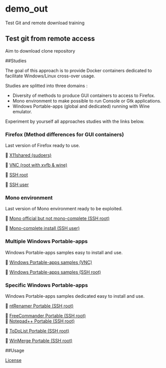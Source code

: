 # demo_out
Test Git and remote download training
## Test git from remote access
Aim to download clone repository

##Studies

The goal of this approach is to provide Docker containers dedicated to facilitate Windows/Linux cross-over usage.

Studies are splitted into three domains : 
- Diversity of methods to produce GUI containers to access to Firefox.
- Mono environment to make possible to run Console or Gtk applications.
- Windows Portable-apps (global and dedicated) running with Wine emulator.
 
Experiment by yourself all approaches studies with the links below.

### Firefox (Method differences for GUI containers)

Last version of Firefox ready to use.

:checkered_flag: [X11shared (sudoers)](https://github.com/d-marchand/term_x11shared_sudoers_firefox/ "X11shared") 

:checkered_flag: [VNC (root with xvfb & wine)](https://github.com/d-marchand/vncxvfb_wine_firefox/ "VNC") 

:checkered_flag: [SSH root](https://github.com/d-marchand/term_ssh_root_firefox/ "SSH") 

:checkered_flag: [SSH user](https://github.com/d-marchand/term_ssh_user_firefox/ "SSH") 

### Mono environment

Last version of Mono environment ready to be exploited.

:checkered_flag: [Mono official but not mono-complete (SSH root)](https://github.com/d-marchand/term_ssh_root_mono/ "SSH") 

:checkered_flag: [Mono-complete install (SSH user)](https://github.com/d-marchand/term_ssh_user_monodotnet45/ "SSH")

### Multiple Windows Portable-apps

Windows Portable-apps samples easy to install and use.

:checkered_flag: [Windows Portable-apps samples (VNC)](https://github.com/d-marchand/vncxvfb_wine_portable-apps_samples/ "VNC") 

:checkered_flag: [Windows Portable-apps samples (SSH root)](https://github.com/d-marchand/term_ssh_root_portable-apps_samples/ "SSH")

### Specific Windows Portable-apps

Windows Portable-apps samples dedicated easy to install and use.

:checkered_flag: [ntRenamer Portable (SSH root)](https://github.com/d-marchand/term_ssh_root_antrenamer/ "SSH") 

:checkered_flag: [FreeCommander Portable (SSH root)](https://github.com/d-marchand/term_ssh_root_freecommander/ "SSH")  
:checkered_flag: [Notepad++ Portable (SSH root)](https://github.com/d-marchand/term_ssh_root_notepadplusplus/ "SSH") 

:checkered_flag: [ToDoList Portable (SSH root)](https://github.com/d-marchand/term_ssh_root_todolist/ "SSH") 

:checkered_flag: [WinMerge Portable (SSH root)](https://github.com/d-marchand/term_ssh_root_winmerge/ "SSH") 

##Usage

[License](LICENSE "License")
